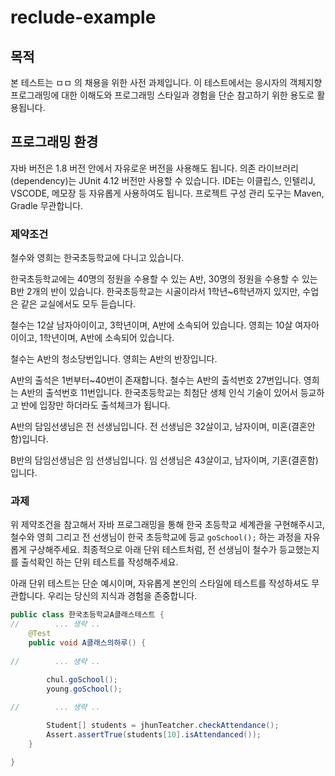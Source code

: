 # reclude-example

## 목적

본 테스트는 ㅁㅁ 의 채용을 위한 사전 과제입니다. 
이 테스트에서는 응시자의 객체지향 프로그래밍에 대한 이해도와 프로그래밍 스타일과 경험을 단순 참고하기 위한 용도로 활용됩니다.

## 프로그래밍 환경

자바 버전은 1.8 버전 안에서 자유로운 버전을 사용해도 됩니다. 
의존 라이브러리(dependency)는 JUnit 4.12 버전만 사용할 수 있습니다.
IDE는 이클립스, 인텔리J, VSCODE, 메모장 등 자유롭게 사용하여도 됩니다.
프로젝트 구성 관리 도구는 Maven, Gradle 무관합니다.

### 제약조건

철수와 영희는 한국초등학교에 다니고 있습니다.

한국초등학교에는 40명의 정원을 수용할 수 있는 A반, 30명의 정원을 수용할 수 있는 B반 2개의 반이 있습니다.
한국초등학교는 시골이라서 1학년~6학년까지 있지만, 수업은 같은 교실에서도 모두 듣습니다.

철수는 12살 남자아이이고, 3학년이며, A반에 소속되어 있습니다.
영희는 10살 여자아이이고, 1학년이며, A반에 소속되어 있습니다.

철수는 A반의 청소당번입니다.
영희는 A반의 반장입니다.

A반의 출석은 1번부터~40번이 존재합니다.
철수는 A반의 출석번호 27번입니다.
영희는 A반의 출석번호 11번입니다.
한국초등학교는 최첨단 생체 인식 기술이 있어서 등교하고 반에 입장만 하더라도 출석체크가 됩니다.

A반의 담임선생님은 전 선생님입니다.
전 선생님은 32살이고, 남자이며, 미혼(결혼안함)입니다.

B반의 담임선생님은 임 선생님입니다.
임 선생님은 43살이고, 남자이며, 기혼(결혼함) 입니다.

### 과제

위 제약조건을 참고해서 자바 프로그래밍을 통해 한국 초등학교 세계관을 구현해주시고,
철수와 영희 그리고 전 선생님이 한국 초등학교에 등교 ```goSchool();```  하는 과정을 자유롭게 구상해주세요.
최종적으로 아래 단위 테스트처럼, 전 선생님이 철수가 등교했는지를 출석확인 하는  단위 테스트를 작성해주세요.

아래 단위 테스트는 단순 예시이며, 자유롭게 본인의 스타일에 테스트를 작성하셔도 무관합니다. 우리는 당신의 지식과 경험을 존중합니다.


```java
public class 한국초등학교A클래스테스트 {
//        ... 생략 ..
    @Test
    public void A클래스의하루() {
        
//        ... 생략 ..

        chul.goSchool();
        young.goSchool();
        
//        ... 생략 ..

        Student[] students = jhunTeatcher.checkAttendance();
        Assert.assertTrue(students[10].isAttendanced());
    }

}
```
